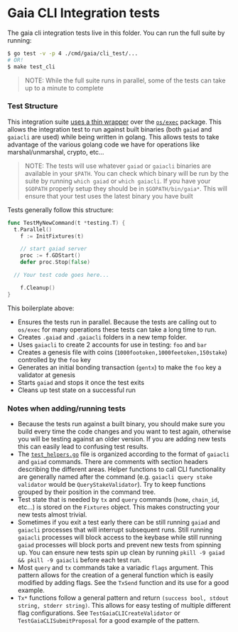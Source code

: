 # Gaia CLI Integration tests

The gaia cli integration tests live in this folder. You can run the full suite by running:

```bash
$ go test -v -p 4 ./cmd/gaia/cli_test/...
# OR!
$ make test_cli
```
> NOTE: While the full suite runs in parallel, some of the tests can take up to a minute to complete

### Test Structure

This integration suite [uses a thin wrapper](https://godoc.org/github.com/cosmos/cosmos-sdk/tests) over the [`os/exec`](https://golang.org/pkg/os/exec/) package. This allows the integration test to run against built binaries (both `gaiad` and `gaiacli` are used) while being written in golang. This allows tests to take advantage of the various golang code we have for operations like marshal/unmarshal, crypto, etc...

> NOTE: The tests will use whatever `gaiad` or `gaiacli` binaries are available in your `$PATH`. You can check which binary will be run by the suite by running `which gaiad` or `which gaiacli`. If you have your `$GOPATH` properly setup they should be in `$GOPATH/bin/gaia*`. This will ensure that your test uses the latest binary you have built

Tests generally follow this structure:

```go
func TestMyNewCommand(t *testing.T) {
  t.Parallel()
	f := InitFixtures(t)

	// start gaiad server
	proc := f.GDStart()
	defer proc.Stop(false)

  // Your test code goes here...

	f.Cleanup()
}
```

This boilerplate above:
- Ensures the tests run in parallel. Because the tests are calling out to `os/exec` for many operations these tests can take a long time to run.
- Creates `.gaiad` and `.gaiacli` folders in a new temp folder.
- Uses `gaiacli` to create 2 accounts for use in testing: `foo` and `bar`
- Creates a genesis file with coins (`1000footoken,1000feetoken,150stake`) controlled by the `foo` key
- Generates an initial bonding transaction (`gentx`) to make the `foo` key a validator at genesis
- Starts `gaiad` and stops it once the test exits
- Cleans up test state on a successful run

### Notes when adding/running tests

- Because the tests run against a built binary, you should make sure you build every time the code changes and you want to test again, otherwise you will be testing against an older version. If you are adding new tests this can easily lead to confusing test results.
- The [`test_helpers.go`](./test_helpers.go) file is organized according to the format of `gaiacli` and `gaiad` commands. There are comments with section headers describing the different areas. Helper functions to call CLI functionality are generally named after the command (e.g. `gaiacli query stake validator` would be `QueryStakeValidator`). Try to keep functions grouped by their position in the command tree.
- Test state that is needed by `tx` and `query` commands (`home`, `chain_id`, etc...) is stored on the `Fixtures` object. This makes constructing your new tests almost trivial.
- Sometimes if you exit a test early there can be still running `gaiad` and `gaiacli` processes that will interrupt subsequent runs. Still running `gaiacli` processes will block access to the keybase while still running `gaiad` processes will block ports and prevent new tests from spinning up. You can ensure new tests spin up clean by running `pkill -9 gaiad && pkill -9 gaiacli` before each test run.
- Most `query` and `tx` commands take a variadic `flags` argument. This pattern allows for the creation of a general function which is easily modified by adding flags. See the `TxSend` function and its use for a good example.
- `Tx*` functions follow a general pattern and return `(success bool, stdout string, stderr string)`. This allows for easy testing of multiple different flag configurations. See `TestGaiaCLICreateValidator` or `TestGaiaCLISubmitProposal` for a good example of the pattern.
